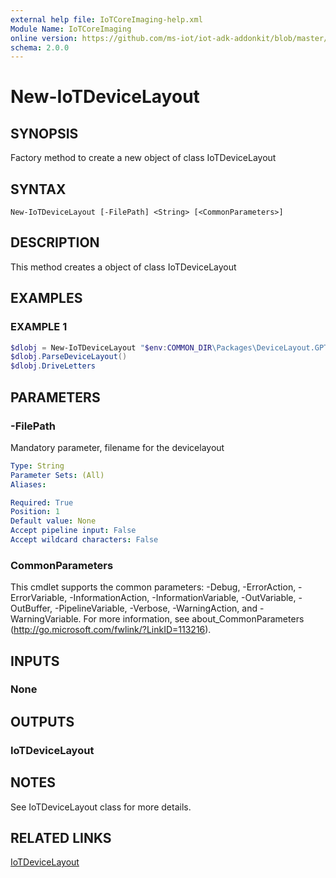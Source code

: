 ```yaml
---
external help file: IoTCoreImaging-help.xml
Module Name: IoTCoreImaging
online version: https://github.com/ms-iot/iot-adk-addonkit/blob/master/Tools/IoTCoreImaging/Docs/New-IoTDeviceLayout.md
schema: 2.0.0
---
```


# New-IoTDeviceLayout

## SYNOPSIS
Factory method to create a new object of class IoTDeviceLayout

## SYNTAX

```
New-IoTDeviceLayout [-FilePath] <String> [<CommonParameters>]
```

## DESCRIPTION
This method creates a object of class IoTDeviceLayout

## EXAMPLES

### EXAMPLE 1
```Powershell
$dlobj = New-IoTDeviceLayout "$env:COMMON_DIR\Packages\DeviceLayout.GPT4GB\DeviceLayout.xml"
$dlobj.ParseDeviceLayout()
$dlobj.DriveLetters
```

## PARAMETERS

### -FilePath
Mandatory parameter, filename for the devicelayout

```yaml
Type: String
Parameter Sets: (All)
Aliases:

Required: True
Position: 1
Default value: None
Accept pipeline input: False
Accept wildcard characters: False
```

### CommonParameters
This cmdlet supports the common parameters: -Debug, -ErrorAction, -ErrorVariable, -InformationAction, -InformationVariable, -OutVariable, -OutBuffer, -PipelineVariable, -Verbose, -WarningAction, and -WarningVariable.
For more information, see about_CommonParameters (http://go.microsoft.com/fwlink/?LinkID=113216).

## INPUTS

### None
## OUTPUTS

### IoTDeviceLayout
## NOTES
See IoTDeviceLayout class for more details.

## RELATED LINKS

[IoTDeviceLayout](./Classes/IoTDeviceLayout.md)

